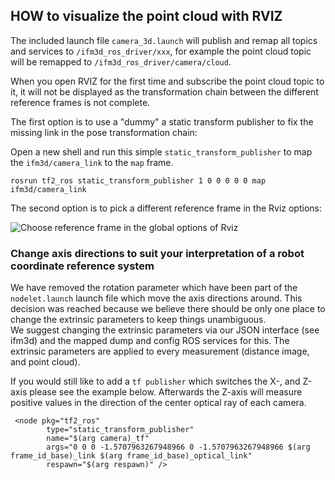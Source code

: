 ## HOW to visualize the point cloud with RVIZ
The included launch file `camera_3d.launch` will publish and remap all topics and services to `/ifm3d_ros_driver/xxx`, for example the point cloud topic will be remapped to `/ifm3d_ros_driver/camera/cloud`.  

When you open RVIZ for the first time and subscribe the point cloud topic to it, it will not be displayed as the transformation chain between the different reference frames is not complete.

The first option is to use a "dummy" a static transform publisher to fix the missing link in the pose transformation chain:  

Open a new shell and run this simple `static_transform_publisher` to map the `ifm3d/camera_link` to the `map` frame.
```
rosrun tf2_ros static_transform_publisher 1 0 0 0 0 0 map ifm3d/camera_link
```

The second option is to pick a different reference frame in the Rviz options:

![Choose reference frame in the global options of Rviz](figures/rviz_ref_frame.png)

### Change axis directions to suit your interpretation of a robot coordinate reference system
We have removed the rotation parameter which have been part of the `nodelet.launch` launch file which move the axis directions around. This decision was reached because we believe there should be only one place to change the extrinsic parameters to keep things unambiguous.  
We suggest changing the extrinsic parameters via our JSON interface (see ifm3d) and the mapped dump and config ROS services for this. The extrinsic parameters are applied to every measurement (distance image, and point cloud).  

If you would still like to add a `tf publisher` which switches the X-, and Z-axis please see the example below. Afterwards the Z-axis will measure positive values in the direction of the center optical ray of each camera.
```
 <node pkg="tf2_ros"
        type="static_transform_publisher"
        name="$(arg camera)_tf"
        args="0 0 0 -1.5707963267948966 0 -1.5707963267948966 $(arg frame_id_base)_link $(arg frame_id_base)_optical_link"
        respawn="$(arg respawn)" />
```

